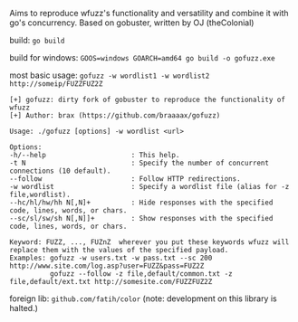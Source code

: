 Aims to reproduce wfuzz's functionality and versatility and combine it with go's concurrency. Based on gobuster, written by OJ (theColonial)

build:
`go build`

build for windows:
`GOOS=windows GOARCH=amd64 go build -o gofuzz.exe`

most basic usage:
`gofuzz -w wordlist1 -w wordlist2 http://someip/FUZZFUZ2Z`

```
[+] gofuzz: dirty fork of gobuster to reproduce the functionality of wfuzz
[+] Author: brax (https://github.com/braaaax/gofuzz)

Usage: ./gofuzz [options] -w wordlist <url>

Options:
-h/--help                     : This help.
-t N                          : Specify the number of concurrent connections (10 default).
--follow                      : Follow HTTP redirections.
-w wordlist                   : Specify a wordlist file (alias for -z file,wordlist).
--hc/hl/hw/hh N[,N]+          : Hide responses with the specified code, lines, words, or chars.
--sc/sl/sw/sh N[,N]]+         : Show responses with the specified code, lines, words, or chars.

Keyword: FUZZ, ..., FUZnZ  wherever you put these keywords wfuzz will replace them with the values of the specified payload.
Examples: gofuzz -w users.txt -w pass.txt --sc 200 http://www.site.com/log.asp?user=FUZZ&pass=FUZ2Z
          gofuzz --follow -z file,default/common.txt -z file,default/ext.txt http://somesite.com/FUZZFUZ2Z
```

foreign lib: 
`github.com/fatih/color`
(note: development on this library is halted.)